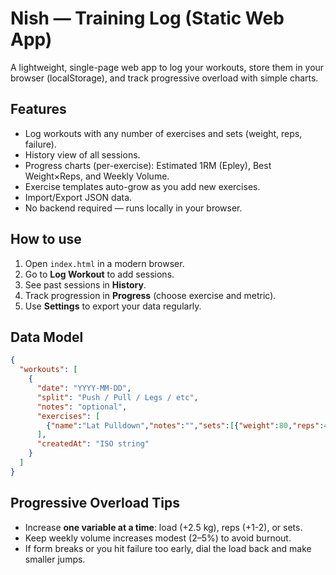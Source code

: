 # Nish — Training Log (Static Web App)

A lightweight, single-page web app to log your workouts, store them in your browser (localStorage), and track progressive overload with simple charts.

## Features
- Log workouts with any number of exercises and sets (weight, reps, failure).
- History view of all sessions.
- Progress charts (per-exercise): Estimated 1RM (Epley), Best Weight×Reps, and Weekly Volume.
- Exercise templates auto-grow as you add new exercises.
- Import/Export JSON data.
- No backend required — runs locally in your browser.

## How to use
1. Open `index.html` in a modern browser.
2. Go to **Log Workout** to add sessions.
3. See past sessions in **History**.
4. Track progression in **Progress** (choose exercise and metric).
5. Use **Settings** to export your data regularly.

## Data Model
```json
{
  "workouts": [
    {
      "date": "YYYY-MM-DD",
      "split": "Push / Pull / Legs / etc",
      "notes": "optional",
      "exercises": [
        {"name":"Lat Pulldown","notes":"","sets":[{"weight":80,"reps":4,"failure":true}]}
      ],
      "createdAt": "ISO string"
    }
  ]
}
```

## Progressive Overload Tips
- Increase **one variable at a time**: load (+2.5 kg), reps (+1-2), or sets.
- Keep weekly volume increases modest (2–5%) to avoid burnout.
- If form breaks or you hit failure too early, dial the load back and make smaller jumps.

